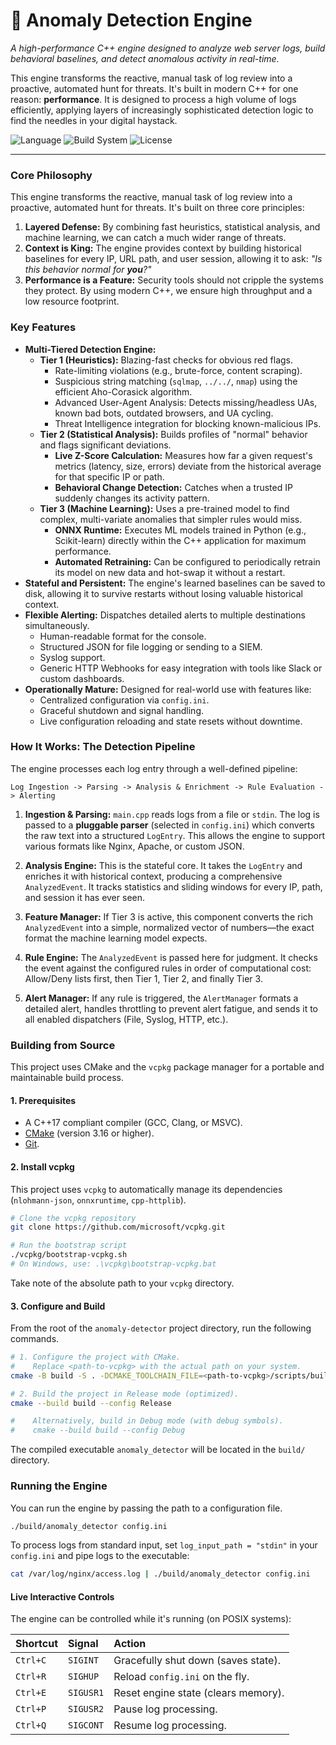 # 🐺 Anomaly Detection Engine

_A high-performance C++ engine designed to analyze web server logs, build behavioral baselines, and detect anomalous activity in real-time._

This engine transforms the reactive, manual task of log review into a proactive, automated hunt for threats. It's built in modern C++ for one reason: **performance**. It is designed to process a high volume of logs efficiently, applying layers of increasingly sophisticated detection logic to find the needles in your digital haystack.

![Language](https://img.shields.io/badge/language-C%2B%2B17-blue.svg)
![Build System](https://img.shields.io/badge/build-CMake-blue.svg)
![License](https://img.shields.io/badge/license-MIT-green.svg)

---

### **Core Philosophy**

This engine transforms the reactive, manual task of log review into a proactive, automated hunt for threats. It's built on three core principles:

1.  **Layered Defense:** By combining fast heuristics, statistical analysis, and machine learning, we can catch a much wider range of threats.
2.  **Context is King:** The engine provides context by building historical baselines for every IP, URL path, and user session, allowing it to ask: _"Is this behavior normal for **you**?"_
3.  **Performance is a Feature:** Security tools should not cripple the systems they protect. By using modern C++, we ensure high throughput and a low resource footprint.

### **Key Features**

- **Multi-Tiered Detection Engine:**
  - **Tier 1 (Heuristics):** Blazing-fast checks for obvious red flags.
    - Rate-limiting violations (e.g., brute-force, content scraping).
    - Suspicious string matching (`sqlmap`, `../../`, `nmap`) using the efficient Aho-Corasick algorithm.
    - Advanced User-Agent Analysis: Detects missing/headless UAs, known bad bots, outdated browsers, and UA cycling.
    - Threat Intelligence integration for blocking known-malicious IPs.
  - **Tier 2 (Statistical Analysis):** Builds profiles of "normal" behavior and flags significant deviations.
    - **Live Z-Score Calculation:** Measures how far a given request's metrics (latency, size, errors) deviate from the historical average for that specific IP or path.
    - **Behavioral Change Detection:** Catches when a trusted IP suddenly changes its activity pattern.
  - **Tier 3 (Machine Learning):** Uses a pre-trained model to find complex, multi-variate anomalies that simpler rules would miss.
    - **ONNX Runtime:** Executes ML models trained in Python (e.g., Scikit-learn) directly within the C++ application for maximum performance.
    - **Automated Retraining:** Can be configured to periodically retrain its model on new data and hot-swap it without a restart.
- **Stateful and Persistent:** The engine's learned baselines can be saved to disk, allowing it to survive restarts without losing valuable historical context.
- **Flexible Alerting:** Dispatches detailed alerts to multiple destinations simultaneously.
  - Human-readable format for the console.
  - Structured JSON for file logging or sending to a SIEM.
  - Syslog support.
  - Generic HTTP Webhooks for easy integration with tools like Slack or custom dashboards.
- **Operationally Mature:** Designed for real-world use with features like:
  - Centralized configuration via `config.ini`.
  - Graceful shutdown and signal handling.
  - Live configuration reloading and state resets without downtime.

### **How It Works: The Detection Pipeline**

The engine processes each log entry through a well-defined pipeline:

`Log Ingestion -> Parsing -> Analysis & Enrichment -> Rule Evaluation -> Alerting`

1.  **Ingestion & Parsing:** `main.cpp` reads logs from a file or `stdin`. The log is passed to a **pluggable parser** (selected in `config.ini`) which converts the raw text into a structured `LogEntry`. This allows the engine to support various formats like Nginx, Apache, or custom JSON.

2.  **Analysis Engine:** This is the stateful core. It takes the `LogEntry` and enriches it with historical context, producing a comprehensive `AnalyzedEvent`. It tracks statistics and sliding windows for every IP, path, and session it has ever seen.

3.  **Feature Manager:** If Tier 3 is active, this component converts the rich `AnalyzedEvent` into a simple, normalized vector of numbers—the exact format the machine learning model expects.

4.  **Rule Engine:** The `AnalyzedEvent` is passed here for judgment. It checks the event against the configured rules in order of computational cost: Allow/Deny lists first, then Tier 1, Tier 2, and finally Tier 3.

5.  **Alert Manager:** If any rule is triggered, the `AlertManager` formats a detailed alert, handles throttling to prevent alert fatigue, and sends it to all enabled dispatchers (File, Syslog, HTTP, etc.).

### **Building from Source**

This project uses CMake and the `vcpkg` package manager for a portable and maintainable build process.

#### **1. Prerequisites**

- A C++17 compliant compiler (GCC, Clang, or MSVC).
- [CMake](https://cmake.org/download/) (version 3.16 or higher).
- [Git](https://git-scm.com/downloads).

#### **2. Install vcpkg**

This project uses `vcpkg` to automatically manage its dependencies (`nlohmann-json`, `onnxruntime`, `cpp-httplib`).

```bash
# Clone the vcpkg repository
git clone https://github.com/microsoft/vcpkg.git

# Run the bootstrap script
./vcpkg/bootstrap-vcpkg.sh
# On Windows, use: .\vcpkg\bootstrap-vcpkg.bat
```

Take note of the absolute path to your `vcpkg` directory.

#### **3. Configure and Build**

From the root of the `anomaly-detector` project directory, run the following commands.

```bash
# 1. Configure the project with CMake.
#    Replace <path-to-vcpkg> with the actual path on your system.
cmake -B build -S . -DCMAKE_TOOLCHAIN_FILE=<path-to-vcpkg>/scripts/buildsystems/vcpkg.cmake

# 2. Build the project in Release mode (optimized).
cmake --build build --config Release

#    Alternatively, build in Debug mode (with debug symbols).
#    cmake --build build --config Debug
```

The compiled executable `anomaly_detector` will be located in the `build/` directory.

### **Running the Engine**

You can run the engine by passing the path to a configuration file.

```bash
./build/anomaly_detector config.ini
```

To process logs from standard input, set `log_input_path = "stdin"` in your `config.ini` and pipe logs to the executable:

```bash
cat /var/log/nginx/access.log | ./build/anomaly_detector config.ini
```

#### **Live Interactive Controls**

The engine can be controlled while it's running (on POSIX systems):

| Shortcut | Signal    | Action                              |
| :------- | :-------- | :---------------------------------- |
| `Ctrl+C` | `SIGINT`  | Gracefully shut down (saves state). |
| `Ctrl+R` | `SIGHUP`  | Reload `config.ini` on the fly.     |
| `Ctrl+E` | `SIGUSR1` | Reset engine state (clears memory). |
| `Ctrl+P` | `SIGUSR2` | Pause log processing.               |
| `Ctrl+Q` | `SIGCONT` | Resume log processing.              |

